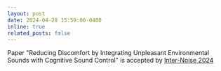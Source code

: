 ```yaml
---
layout: post
date: 2024-04-28 15:59:00-0400
inline: true
related_posts: false
---
```


Paper "Reducing Discomfort by Integrating Unpleasant Environmental Sounds with Cognitive
Sound Control" is accepted by [Inter-Noise 2024](https://internoise2024.org/)
